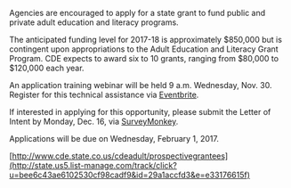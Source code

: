 Agencies are encouraged to apply for a state grant to fund public and private adult education and literacy programs.

The anticipated funding level for 2017-18 is approximately $850,000 but is contingent upon appropriations to the Adult Education and Literacy Grant Program. CDE expects to award six to 10 grants, ranging from $80,000 to $120,000 each year.

An application training webinar will be held 9 a.m. Wednesday, Nov. 30. Register for this technical assistance via [Eventbrite](https://adulted2016.eventbrite.com/).

If interested in applying for this opportunity, please submit the Letter of Intent by Monday, Dec. 16, via [SurveyMonkey](https://www.surveymonkey.com/r/adulted2016_loi).

Applications will be due on Wednesday, February 1, 2017.

[http://www.cde.state.co.us/cdeadult/prospectivegrantees](http://state.us5.list-manage.com/track/click?u=bee6c43ae6102530cf98cadf9&id=29a1accfd3&e=e33176615f)
